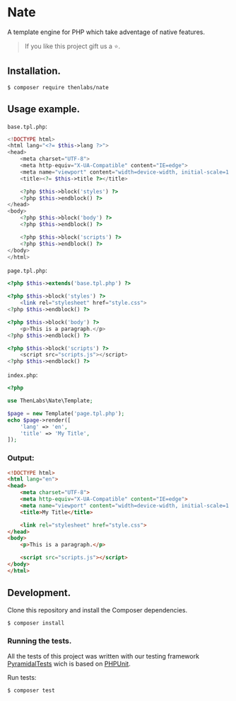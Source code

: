 # Nate

A template engine for PHP which take adventage of native features.

>If you like this project gift us a ⭐.

## Installation.

    $ composer require thenlabs/nate

## Usage example.

`base.tpl.php`:

```php
<!DOCTYPE html>
<html lang="<?= $this->lang ?>">
<head>
    <meta charset="UTF-8">
    <meta http-equiv="X-UA-Compatible" content="IE=edge">
    <meta name="viewport" content="width=device-width, initial-scale=1.0">
    <title><?= $this->title ?></title>

    <?php $this->block('styles') ?>
    <?php $this->endblock() ?>
</head>
<body>
    <?php $this->block('body') ?>
    <?php $this->endblock() ?>

    <?php $this->block('scripts') ?>
    <?php $this->endblock() ?>
</body>
</html>
```

`page.tpl.php`:

```php
<?php $this->extends('base.tpl.php') ?>

<?php $this->block('styles') ?>
    <link rel="stylesheet" href="style.css">
<?php $this->endblock() ?>

<?php $this->block('body') ?>
    <p>This is a paragraph.</p>
<?php $this->endblock() ?>

<?php $this->block('scripts') ?>
    <script src="scripts.js"></script>
<?php $this->endblock() ?>
```

`index.php`:

```php
<?php

use ThenLabs\Nate\Template;

$page = new Template('page.tpl.php');
echo $page->render([
    'lang' => 'en',
    'title' => 'My Title',
]);
```

### Output:

```html
<!DOCTYPE html>
<html lang="en">
<head>
    <meta charset="UTF-8">
    <meta http-equiv="X-UA-Compatible" content="IE=edge">
    <meta name="viewport" content="width=device-width, initial-scale=1.0">
    <title>My Title</title>

    <link rel="stylesheet" href="style.css">
</head>
<body>
    <p>This is a paragraph.</p>

    <script src="scripts.js"></script>
</body>
</html>
```

## Development.

Clone this repository and install the Composer dependencies.

    $ composer install

### Running the tests.

All the tests of this project was written with our testing framework [PyramidalTests][pyramidal-tests] wich is based on [PHPUnit][phpunit].

Run tests:

    $ composer test

[phpunit]: https://phpunit.de
[pyramidal-tests]: https://github.com/thenlabs/pyramidal-tests
